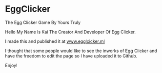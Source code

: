 # EggClicker
The Egg Clicker Game By Yours Truly


Hello My Name Is Kai The Creator And Developer Of Egg Clicker.

I made this and published it at www.egglcicker.ml

I thought that some people would like to see the inworks of Egg Clicker and have the freedom to edit the page so I have uploaded it to Github.

Enjoy!
